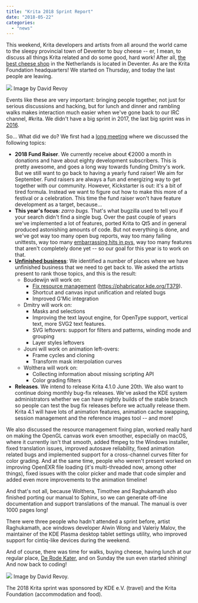 ```yaml
---
title: "Krita 2018 Sprint Report"
date: "2018-05-22"
categories: 
  - "news"
---
```


This weekend, Krita developers and artists from all around the world came to the sleepy provincial town of Deventer to buy cheese -- er, I mean, to discuss all things Krita related and do some good, hard work! After all, [the best cheese shop](http://www.kaashandel-debrink.nl/) in the Netherlands is located in Deventer. As are the Krita Foundation headquarters! We started on Thursday, and today the last people are leaving.

[![](/images/posts/2018/2018-05_Krita-sprint_Deventer-1024x345.jpg)](https://krita.org/wp-content/uploads/2018/05/2018-05_Krita-sprint_Deventer.jpg) Image by David Revoy

Events like these are very important: bringing people together, not just for serious discussions and hacking, but for lunch and dinner and rambling walks makes interaction much easier when we've gone back to our IRC channel, #krita. We didn't have a big sprint in 2017, the last big sprint was in [2016](/item/2016-krita-sprint-day-1/).

So... What did we do? We first had a [long meeting](https://files.kde.org/krita/krita_meeting_docs/Other%20Meetings/2018%20Krita%20Sprint%20Meeting.odt) where we discussed the following topics:

- **2018 Fund Raiser**. We currently receive about €2000 a month in donations and have about eighty development subscribers. This is pretty awesome, and goes a long way towards funding Dmitry's work. But we still want to go back to having a yearly fund raiser! We aim for September. Fund raisers are always a fun and energizing way to get together with our community. However, Kickstarter is out: it's a bit of tired formula. Instead we want to figure out how to make this more of a festival or a celebration. This time the fund raiser won't have feature development as a target, because...
- **This year's focus**: _zarro bugs._ That's what bugzilla used to tell you if your search didn't find a single bug. Over the past couple of years we've implemented a lot of features, ported Krita to Qt5 and in general produced astonishing amounts of code. But not everything is done, and we've got way too many open bug reports, way too many failing unittests, way too many [embarrassing hits in pvs](https://www.viva64.com/en/b/0569/), way too many features that aren't completely done yet -- so our goal for this year is to work on that.
- [**Unfinished business**](https://phabricator.kde.org/T8758): We identified a number of places where we have unfinished business that we need to get back to. We asked the artists present to rank those topics, and this is the result:
    - Boudewijn will work on:
        - [Fix resource management](https://phabricator.kde.org/T379) (https://phabricator.kde.org/T379).
        - Shortcut and canvas input unification and related bugs
        - Improved G'Mic integration
    - Dmitry will work on:
        - Masks and selections
        - Improving the text layout engine, for OpenType support, vertical text, more SVG2 text features.
        - SVG leftovers: support for filters and patterns, winding mode and grouping
        - Layer styles leftovers
    - Jouni will work on animation left-overs:
        - Frame cycles and cloning
        - Transform mask interpolation curves
    - Wolthera will work on:
        - Collecting information about missing scripting API
        - Color grading filters
- **Releases**. We intend to release Krita 4.1.0 June 20th. We also want to continue doing monthly bug-fix releases. We've asked the KDE system administrators whether we can have nightly builds of the stable branch so people can test the bug fix releases before we actually release them. Krita 4.1 will have lots of animation features, animation cache swapping, session management and the reference images tool -- and more!

We also discussed the resource management fixing plan, worked really hard on making the OpenGL canvas work even smoother, especially on macOS, where it currently isn't that smooth, added ffmpeg to the Windows installer, fixed translation issues, improved autosave reliability, fixed animation related bugs and implemented support for a cross-channel curves filter for color grading. And at the same time, people who weren't present worked on improving OpenEXR file loading (it's multi-threaded now, among other things), fixed issues with the color picker and made that code simpler and added even more improvements to the animation timeline!

And that's not all, because Wolthera, Timothee and Raghukamath also finished porting our manual to Sphinx, so we can generate off-line documentation and support translations of the manual. The manual is over 1000 pages long!

There were three people who hadn't attended a sprint before, artist Raghukamath, ace windows developer Alwin Wong and Valeriy Malov, the maintainer of the KDE Plasma desktop tablet settings utility, who improved support for cintiq-like devices during the weekend.

And of course, there was time for walks, buying cheese, having lunch at our regular place, [De Rode Kater](http://www.derodekater.nu/), and on Sunday the sun even started shining! And now back to coding!

[![](/images/posts/2018/rode_kater-1024x529.jpg)](https://krita.org/wp-content/uploads/2018/05/rode_kater.jpg) Image by David Revoy.

The 2018 Krita sprint was sponsored by KDE e.V. (travel) and the Krita Foundation (accommodation and food).
